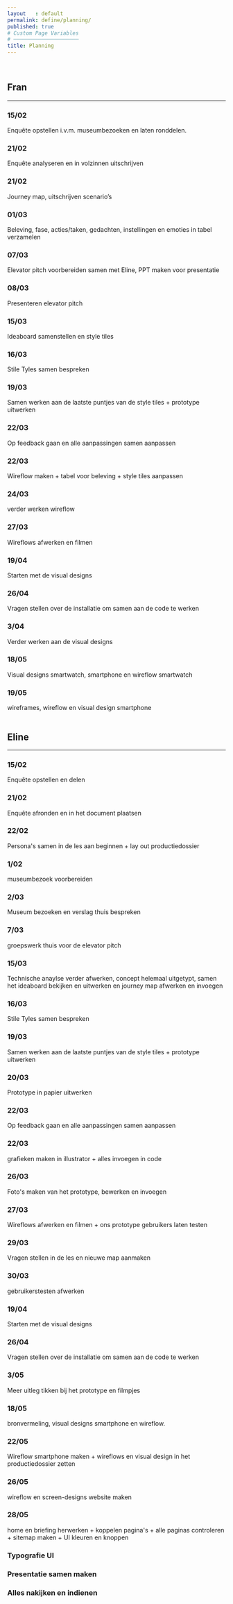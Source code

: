 ```yaml
---
layout   : default
permalink: define/planning/
published: true
# Custom Page Variables
# ─────────────────────
title: Planning
---
```


<div class="row">
<div class="col">
<br>
<h2>Fran</h2>
<hr>
<h3>15/02</h3>Enquête opstellen i.v.m. museumbezoeken en laten ronddelen.
<h3>21/02</h3>Enquête analyseren en in volzinnen uitschrijven
<h3>21/02</h3>Journey map, uitschrijven scenario’s
<h3>01/03</h3>Beleving, fase, acties/taken, gedachten, instellingen en emoties in tabel verzamelen
<h3>07/03</h3>Elevator pitch voorbereiden samen met Eline, PPT maken voor presentatie
<h3>08/03</h3>Presenteren elevator pitch
<h3>15/03</h3>Ideaboard samenstellen en style tiles
<h3>16/03</h3>Stile Tyles samen bespreken
<h3>19/03</h3> Samen werken aan de laatste puntjes van de style tiles + prototype uitwerken
<h3>22/03</h3>Op feedback gaan en alle aanpassingen samen aanpassen
<h3>22/03</h3>Wireflow maken + tabel voor beleving + style tiles aanpassen
<h3>24/03</h3>verder werken wireflow
<h3>27/03</h3>Wireflows afwerken en filmen
<h3>19/04</h3>Starten met de visual designs
<h3>26/04</h3>Vragen stellen over de installatie om samen aan de code te werken
<h3>3/04</h3>Verder werken aan de visual designs
<h3>18/05</h3>Visual designs smartwatch, smartphone en wireflow smartwatch
<h3>19/05</h3>wireframes, wireflow en visual design smartphone
</div>


<div class="col">
<br>
<h2>Eline</h2>
<hr>
<h3>15/02</h3>Enquête opstellen en delen
<h3>21/02</h3>Enquête afronden en in het document plaatsen
<h3>22/02</h3>Persona's samen in de les aan beginnen + lay out productiedossier
<h3>1/02</h3>museumbezoek voorbereiden
<h3>2/03</h3>Museum bezoeken en verslag thuis bespreken
<h3>7/03</h3>groepswerk thuis voor de elevator pitch
<h3>15/03</h3>Technische anaylse verder afwerken, concept helemaal uitgetypt, samen het ideaboard bekijken en uitwerken en journey map afwerken en invoegen
<h3>16/03</h3>Stile Tyles samen bespreken
<h3>19/03</h3>Samen werken aan de laatste puntjes van de style tiles + prototype uitwerken
<h3>20/03</h3>Prototype in papier uitwerken
<h3>22/03</h3>Op feedback gaan en alle aanpassingen samen aanpassen
<h3>22/03</h3>grafieken maken in illustrator + alles invoegen in code
<h3>26/03</h3>Foto's maken van het prototype, bewerken en invoegen
<h3>27/03</h3>Wireflows afwerken en filmen + ons prototype gebruikers laten testen
<h3>29/03</h3>Vragen stellen in de les en nieuwe map aanmaken
<h3>30/03</h3>gebruikerstesten afwerken
<h3>19/04</h3>Starten met de visual designs
<h3>26/04</h3>Vragen stellen over de installatie om samen aan de code te werken
<h3>3/05</h3>Meer uitleg tikken bij het prototype en filmpjes
<h3>18/05</h3>bronvermeling, visual designs smartphone en wireflow.
<h3>22/05</h3>Wireflow smartphone maken + wireflows en visual design in het productiedossier zetten
<h3>26/05</h3>wireflow en screen-designs website maken
<h3>28/05</h3>home en briefing herwerken + koppelen pagina's + alle paginas controleren + sitemap maken + UI kleuren en knoppen
<h3>Typografie UI</h3>
<h3>Presentatie samen maken</h3>
<h3>Alles nakijken en indienen</h3>
</div>
</div>

